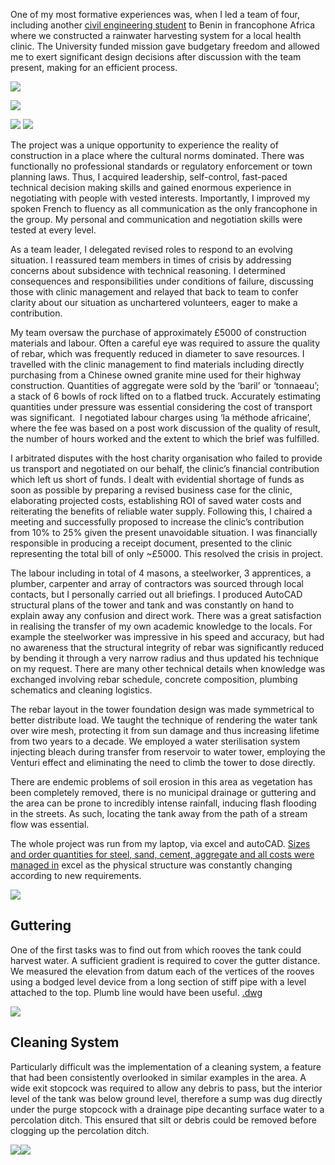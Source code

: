 One of  my most formative experiences was, when I led a team of four, including another [civil engineering student](https://www.linkedin.com/in/oliver-rayner-a69753133/) to Benin in francophone Africa where we constructed a rainwater harvesting system for a local health clinic. The University funded mission gave budgetary freedom and allowed me to exert significant design decisions after discussion with the team present, making for an efficient process. 


![](/assets/IMG_20160820_172330.jpg)

![](/assets/IMG_20160820_180214.jpg)


![](/assets/IMG_20160803_131025.jpg)
![](/assets/DSC_0498.jpg)

The project was a unique opportunity to experience the reality of construction in a place where the cultural norms dominated. There was functionally no professional standards or regulatory enforcement or town planning laws. Thus, I acquired leadership, self-control, fast-paced technical decision making skills and gained enormous experience in negotiating with people with vested interests. Importantly, I improved my spoken French to fluency as all communication as the only francophone in the group. My personal and communication and negotiation skills were tested at every level.

As a team leader, I delegated revised roles to respond to an evolving situation. I reassured team members in times of crisis by addressing concerns about subsidence with technical reasoning. I determined consequences and responsibilities under conditions of failure, discussing those with clinic management and relayed that back to team to confer clarity about our situation as unchartered volunteers, eager to make a contribution.

My team oversaw the purchase of approximately £5000 of construction materials and labour. Often a careful eye was required to assure the quality of rebar, which was frequently reduced in diameter to save resources. I travelled with the clinic management to find materials including directly purchasing from a Chinese owned granite mine used for their highway construction. Quantities of aggregate were sold by the ‘baril’ or ‘tonnaeau’; a stack of 6 bowls of rock lifted on to a flatbed truck. Accurately estimating quantities under pressure was essential considering the cost of transport was significant.  I negotiated labour charges using ‘la méthode africaine’, where the fee was based on a post work discussion of the quality of result, the number of hours worked and the extent to which the brief was fulfilled.

I arbitrated disputes with the host charity organisation who failed to provide us transport and negotiated on our behalf, the clinic’s financial contribution which left us short of funds. I dealt with evidential shortage of funds as soon as possible by preparing a revised business case for the clinic, elaborating projected costs, establishing ROI of saved water costs and reiterating the benefits of reliable water supply. Following this, I chaired a meeting and successfully proposed to increase the clinic’s contribution from 10% to 25% given the present unavoidable situation. I was financially responsible in producing a receipt document, presented to the clinic representing the total bill of only ~£5000. This resolved the crisis in project. 

The labour including in total of 4 masons, a steelworker, 3 apprentices, a plumber, carpenter and array of contractors was sourced through local contacts, but I personally carried out all briefings. I produced AutoCAD structural plans of the tower and tank and was constantly on hand to explain away any confusion and direct work. There was a great satisfaction in realising the transfer of my own academic knowledge to the locals. For example the steelworker was impressive in his speed and accuracy, but had no awareness that the structural integrity of rebar was significantly reduced by bending it through a very narrow radius and thus updated his technique on my request. There are many other technical details when knowledge was exchanged involving rebar schedule, concrete composition, plumbing schematics and cleaning logistics.  

The rebar layout in the tower foundation design was made symmetrical to better distribute load. We taught the technique of rendering the water tank over wire mesh, protecting it from sun damage and thus increasing lifetime from two years to a decade. We employed a water sterilisation system injecting bleach during transfer from reservoir to water tower, employing the Venturi effect and eliminating the need to climb the tower to dose directly.

There are endemic problems of soil erosion in this area as vegetation has been completely removed, there is no municipal drainage or guttering and the area can be prone to incredibly intense rainfall, inducing flash flooding in the streets. As such, locating the tank away from the path of a stream flow was essential. 

The whole project was run from my laptop, via excel and autoCAD.  [Sizes and order quantities for steel, sand, cement, aggregate and all costs were managed in](/assets/Bill%20of%20Materials%20and%20Labour.xlsx) excel as the physical structure was constantly changing according to new requirements.


![](/assets/benin-elevation.jpg)

## Guttering

One of the first tasks was to find out from which rooves the tank could harvest water. A sufficient gradient is required to cover the gutter distance. We measured the elevation from datum each of the vertices of the rooves using a bodged level device from a long section of stiff pipe with a level attached to the top. Plumb line would have been useful.
[.dwg](/assets/Centre%20De%20Sante%20Plan.dwg)

![](/assets/benin-plan.jpg)

## Cleaning System

Particularly difficult was the implementation of a cleaning system, a feature that had been consistently overlooked in similar examples in the area. A wide exit stopcock was required to allow any debris to pass, but the interior level of the tank was below ground level, therefore a sump was dug directly under the purge stopcock with a drainage pipe decanting surface water to a percolation ditch. This ensured that silt or debris could be removed before clogging up the percolation ditch.

![](/assets/IMG_20160820_180331.jpg)![](/assets/IMG_20160820_182253.jpg)